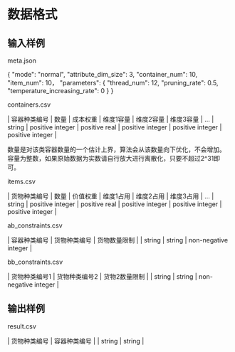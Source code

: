 # 数据格式

## 输入样例

meta.json

{
    "mode": "normal",
	"attribute_dim_size": 3,
	"container_num": 10,
	"item_num": 10，
    "parameters":
    {
        "thread_num": 12,
        "pruning_rate": 0.5,
        "temperature_increasing_rate": 0
    }
}


containers.csv

| 容器种类编号 | 数量 | 成本权重 | 维度1容量 | 维度2容量 | 维度3容量 | ...
| string | positive integer | positive real | positive integer | positive integer | positive integer |

数量是对该类容器数量的一个估计上界，算法会从该数量向下优化，不会增加。
容量为整数，如果原始数据为实数请自行放大进行离散化，只要不超过2^31即可。

items.csv

| 货物种类编号 | 数量 | 价值权重 | 维度1占用 | 维度2占用 | 维度3占用 | ...
| string | positive integer | positive real | positive integer | positive integer | positive integer |

ab_constraints.csv

| 容器种类编号 | 货物种类编号 | 货物数量限制 |
| string | string | non-negative integer |

bb_constraints.csv

| 货物种类编号1 | 货物种类编号2 | 货物2数量限制 |
| string | string | non-negative integer |

## 输出样例

result.csv

| 货物种类编号 | 容器种类编号 |
| string | string |